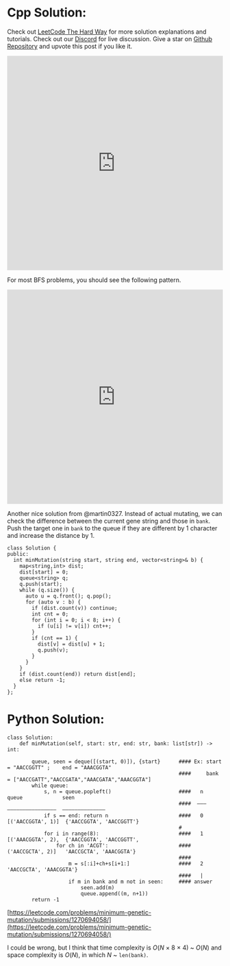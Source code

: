 # Cpp Solution:
 Check out [LeetCode The Hard Way](https://wingkwong.github.io/leetcode-the-hard-way/) for more solution explanations and tutorials. 
 Check out our [Discord](https://discord.gg/Nqm4jJcyBf) for live discussion.
 Give a star on [Github Repository](https://github.com/wingkwong/leetcode-the-hard-way) and upvote this post if you like it.

<iframe src="https://leetcode.com/playground/aFX68kxW/shared" frameBorder="0" width="100%" height="500"></iframe>

For most BFS problems, you should see the following pattern.

<iframe src="https://leetcode.com/playground/Sb9vuTRo/shared" frameBorder="0" width="100%" height="500"></iframe>

Another nice solution from @martin0327. Instead of actual mutating, we can check the difference between the current gene string and those in `bank`. Push the target one in `bank` to the queue if they are different by 1 character and increase the distance by 1.

```
class Solution {
public:
  int minMutation(string start, string end, vector<string>& b) {
    map<string,int> dist;
    dist[start] = 0;
    queue<string> q;
    q.push(start);
    while (q.size()) {
      auto u = q.front(); q.pop();
      for (auto v : b) {
        if (dist.count(v)) continue;
        int cnt = 0;
        for (int i = 0; i < 8; i++) {
          if (u[i] != v[i]) cnt++;
        }
        if (cnt == 1) {
          dist[v] = dist[u] + 1;
          q.push(v);
        }
      }
    }
    if (dist.count(end)) return dist[end];
    else return -1;
  }
}; 
```


# Python Solution:
```
class Solution:
    def minMutation(self, start: str, end: str, bank: list[str]) -> int:

        queue, seen = deque([(start, 0)]), {start}      #### Ex: start = "AACCGGTT" ;    end = "AAACGGTA"
                                                        ####     bank  = ["AACCGATT","AACCGATA","AAACGATA","AAACGGTA"]
        while queue:
            s, n = queue.popleft()                      ####   n    queue             seen
                                                        ####  –––  ––––––––––––––––  –––––––––––––– 
            if s == end: return n                       ####   0   [('AACCGGTA', 1)]  {'AACCGGTA', 'AACCGGTT'}
                                                        #
            for i in range(8):                          ####   1   [('AAACGGTA', 2),  {'AACCGGTA', 'AACCGGTT',
                for ch in 'ACGT':                       ####        ('AACCGCTA', 2)]   'AACCGCTA', 'AAACGGTA'}
                                                        ####                           
                    m = s[:i]+ch+s[i+1:]                ####   2                       'AACCGCTA', 'AAACGGTA'}
                                                        ####   |
                    if m in bank and m not in seen:     #### answer    
                        seen.add(m)
                        queue.append((m, n+1))
        return -1

```
[https://leetcode.com/problems/minimum-genetic-mutation/submissions/1270694058/](https://leetcode.com/problems/minimum-genetic-mutation/submissions/1270694058/)

I could be wrong, but I think that time complexity is *O*(*N* × 8 × 4) ~ *O*(*N*) and space complexity is *O*(*N*), in which *N* ~ `len(bank)`.